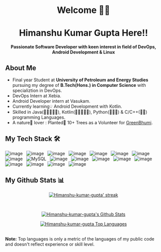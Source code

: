 <h1 align="center">Welcome 🙌🏼 </h1>
<h1 align="center">Himanshu Kumar Gupta Here!! </h1>

<!--
**Himanshu-kumar-gupta/Himanshu-kumar-gupta** is a ✨ _special_ ✨ repository because its `README.md` (this file) appears on your GitHub profile.

Here are some ideas to get you started:

- 🔭 I’m currently working on ...
- 🌱 I’m currently learning ...
- 👯 I’m looking to collaborate on ...
- 🤔 I’m looking for help with ...
- 💬 Ask me about ...
- 📫 How to reach me: ...
- 😄 Pronouns: ...
- ⚡ Fun fact: ...
-->

<p align = 'center'><b>Passionate Software Developer with keen interest in field of DevOps, Android Development & Linux</b></p>
        
        
## About Me
          
- Final year Student at **University of Petroleum and Energy Studies** pursuing my degree of **B.Tech(Hons.) in Computer Science** with specializtion in DevOps.
- DevOps Intern at Xebia.
- Android Developer intern at Vasukam.
- Currently learning💡 Android Development with Kotlin.
- Skilled in Java(🌟🌟🌟🌟🌟), Kotlin(🌟🌟🌟🌟🌟), Python(🌟🌟🌟) & C/C++(🌟🌟) programming Languages.
- A nature🌿 lover : Planted🌱 10+ Trees as a Volunteer for <a href = "https://greenbhumi.com/">GreenBhumi</a>.
 
 
## My Tech Stack 🛠

![image](https://img.shields.io/badge/DevOps-14354C?style=for-the-badge&logo=devops&logoColor=white)&nbsp;&nbsp;
![image](https://img.shields.io/badge/Android_Studio-342B029.svg?&style=for-the-badge&logo=android&logoColor=white)&nbsp;&nbsp;
![image](https://img.shields.io/badge/Linux-F9AB00?style=for-the-badge&logo=Linux&logoColor=white)&nbsp;&nbsp;
![image](https://img.shields.io/badge/Java-E34F26?style=for-the-badge&logo=java&logoColor=white)&nbsp;&nbsp;
![image](https://img.shields.io/badge/Kotlin-342B029.svg?&style=for-the-badge&logo=kotlin&logoColor=white)&nbsp;&nbsp;
![image](https://img.shields.io/badge/Python-14354C?style=for-the-badge&logo=python&logoColor=white)&nbsp;&nbsp; 
![image](https://img.shields.io/badge/C%2B%2B-00599C?style=for-the-badge&logo=c%2B%2B&logoColor=white)&nbsp;&nbsp;
![image](https://img.shields.io/badge/Shell_script-F9AB00?style=for-the-badge&logo=shell&logoColor=white)&nbsp;&nbsp;
![MySQL](https://img.shields.io/badge/mysql-%2300f.svg?style=for-the-badge&logo=mysql&logoColor=white)&nbsp;&nbsp;
![image](https://img.shields.io/badge/Git-F05032?style=for-the-badge&logo=git&logoColor=white)&nbsp;&nbsp;
![image](https://img.shields.io/badge/GitHub-F9AB00?style=for-the-badge&logo=GitHub&logoColor=white)&nbsp;&nbsp;
![image](https://img.shields.io/badge/Maven-000000?style=for-the-badge&logo=maven&logoColor=white)&nbsp;&nbsp;
![image](https://img.shields.io/badge/Gradle-00599C?style=for-the-badge&logo=gradle&logoColor=white)&nbsp;&nbsp;
![image](https://img.shields.io/badge/Jenkins-E34F26?style=for-the-badge&logo=jenkins&logoColor=white)&nbsp;&nbsp;
![image](https://img.shields.io/badge/docker-342B029.svg?&style=for-the-badge&logo=docker&logoColor=white)&nbsp;&nbsp;
![image](https://img.shields.io/badge/Kubernetes-%2300f.svg?style=for-the-badge&logo=kubernetes&logoColor=white)&nbsp;&nbsp;
![image](https://img.shields.io/badge/Azure-342B029.svg?&style=for-the-badge&logo=azure&logoColor=white)&nbsp;&nbsp;
![image](https://img.shields.io/badge/Star_uml-14354C?style=for-the-badge&logo=staruml&logoColor=white)&nbsp;&nbsp;


## My Github Stats 📊 
     
  <p align="center">
    <a href="https://github.com/Himanshu-kumar-gupta/github-readme-streak-stats">
        <img title="🔥 Get streak stats for your profile at git.io/streak-stats" alt="Himanshu-kumar-gupta' streak " src="https://github-readme-streak-stats.herokuapp.com/?user=Himanshu-kumar-gupta&theme=black-ice&hide_border=true&stroke=0000&background=060A0CD0"/>        
    </a>        
</p>
        
  <br/>
  <p align="center">
  <a href="https://github.com/Himanshu-kumar-gupta/github-readme-stats"><img alt="Himanshu-kumar-gupta's Github Stats" src="https://github-readme-stats.vercel.app/api?username=Himanshu-kumar-gupta&show_icons=true&count_private=true&theme=react&hide_border=true&bg_color=0D1117"
 /></a>
 </p>
 <p align="center">
  <a href="https://github.com/Himanshu-kumar-gupta/github-readme-stats"><img alt="Himanshu-kumar-gupta Top Languages" src="https://github-readme-stats.vercel.app/api/top-langs/?username=Himanshu-kumar-gupta&langs_count=8&count_private=true&layout=compact&theme=react&hide_border=true&bg_color=0D1117" /></a>
  </p>
  <br/>
<b>Note:</b> Top languages is only a metric of the languages of my public code and doesn't reflect experience or skill level.
 <br/>
